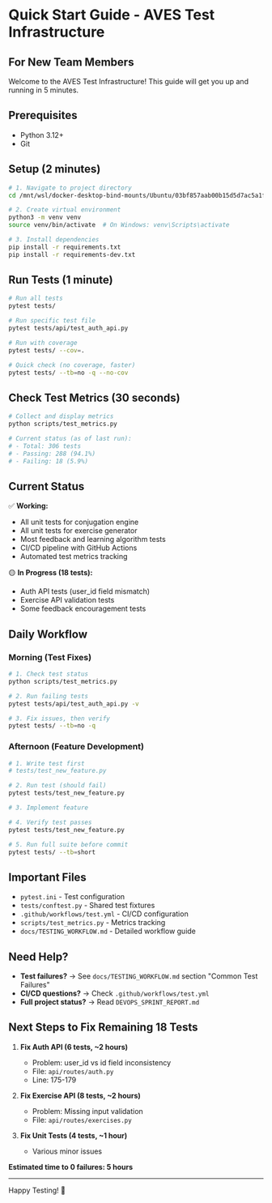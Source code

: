 # Quick Start Guide - AVES Test Infrastructure

## For New Team Members

Welcome to the AVES Test Infrastructure! This guide will get you up and running in 5 minutes.

## Prerequisites

- Python 3.12+
- Git

## Setup (2 minutes)

```bash
# 1. Navigate to project directory
cd /mnt/wsl/docker-desktop-bind-mounts/Ubuntu/03bf857aab00b15d5d7ac5a1f09940d3eaf136884d26805e9c54ffbafb045de8

# 2. Create virtual environment
python3 -m venv venv
source venv/bin/activate  # On Windows: venv\Scripts\activate

# 3. Install dependencies
pip install -r requirements.txt
pip install -r requirements-dev.txt
```

## Run Tests (1 minute)

```bash
# Run all tests
pytest tests/

# Run specific test file
pytest tests/api/test_auth_api.py

# Run with coverage
pytest tests/ --cov=.

# Quick check (no coverage, faster)
pytest tests/ --tb=no -q --no-cov
```

## Check Test Metrics (30 seconds)

```bash
# Collect and display metrics
python scripts/test_metrics.py

# Current status (as of last run):
# - Total: 306 tests
# - Passing: 288 (94.1%)
# - Failing: 18 (5.9%)
```

## Current Status

✅ **Working:**
- All unit tests for conjugation engine
- All unit tests for exercise generator  
- Most feedback and learning algorithm tests
- CI/CD pipeline with GitHub Actions
- Automated test metrics tracking

🟡 **In Progress (18 tests):**
- Auth API tests (user_id field mismatch)
- Exercise API validation tests
- Some feedback encouragement tests

## Daily Workflow

### Morning (Test Fixes)
```bash
# 1. Check test status
python scripts/test_metrics.py

# 2. Run failing tests
pytest tests/api/test_auth_api.py -v

# 3. Fix issues, then verify
pytest tests/ --tb=no -q
```

### Afternoon (Feature Development)
```bash
# 1. Write test first
# tests/test_new_feature.py

# 2. Run test (should fail)
pytest tests/test_new_feature.py

# 3. Implement feature

# 4. Verify test passes
pytest tests/test_new_feature.py

# 5. Run full suite before commit
pytest tests/ --tb=short
```

## Important Files

- `pytest.ini` - Test configuration
- `tests/conftest.py` - Shared test fixtures
- `.github/workflows/test.yml` - CI/CD configuration
- `scripts/test_metrics.py` - Metrics tracking
- `docs/TESTING_WORKFLOW.md` - Detailed workflow guide

## Need Help?

- **Test failures?** → See `docs/TESTING_WORKFLOW.md` section "Common Test Failures"
- **CI/CD questions?** → Check `.github/workflows/test.yml`
- **Full project status?** → Read `DEVOPS_SPRINT_REPORT.md`

## Next Steps to Fix Remaining 18 Tests

1. **Fix Auth API (6 tests, ~2 hours)**
   - Problem: user_id vs id field inconsistency
   - File: `api/routes/auth.py`
   - Line: 175-179

2. **Fix Exercise API (8 tests, ~2 hours)**
   - Problem: Missing input validation
   - File: `api/routes/exercises.py`

3. **Fix Unit Tests (4 tests, ~1 hour)**
   - Various minor issues

**Estimated time to 0 failures: 5 hours**

---

Happy Testing! 🧪

